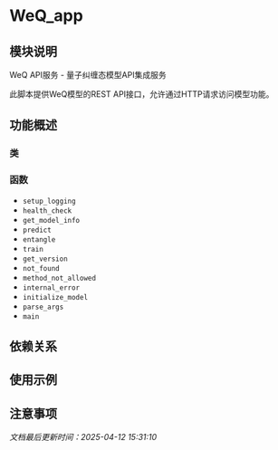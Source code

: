 # WeQ_app

## 模块说明
WeQ API服务 - 量子纠缠态模型API集成服务

此脚本提供WeQ模型的REST API接口，允许通过HTTP请求访问模型功能。

## 功能概述

### 类


### 函数

- `setup_logging`
- `health_check`
- `get_model_info`
- `predict`
- `entangle`
- `train`
- `get_version`
- `not_found`
- `method_not_allowed`
- `internal_error`
- `initialize_model`
- `parse_args`
- `main`

## 依赖关系

## 使用示例

## 注意事项

*文档最后更新时间：2025-04-12 15:31:10*